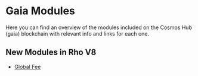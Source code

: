 # Gaia Modules

Here you can find an overview of the modules included on the Cosmos Hub (gaia)
blockchain with relevant info and links for each one.

## New Modules in Rho V8

*   [Global Fee](./globalfee.md)
